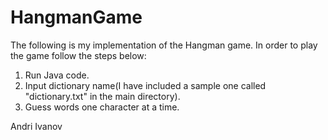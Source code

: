 # HangmanGame
The following is my implementation of the Hangman game. In order to play the game follow the steps below:
1. Run Java code. 
2. Input dictionary name(I have included a sample one called "dictionary.txt" in the main directory). 
3. Guess words one character at a time. 

Andri Ivanov
